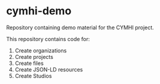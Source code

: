 # cymhi-demo
Repository containing demo material for the CYMHI project.

This repository contains code for:

1. Create organizations
2. Create projects
3. Create files
4. Create JSON-LD resources
5. Create Studios
